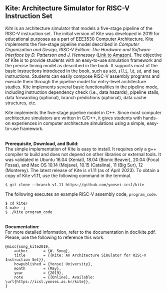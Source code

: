 ## Kite: Architecture Simulator for RISC-V Instruction Set
*Kite* is an architecture simulator that models a five-stage pipeline of the RISC-V instruction set.
The initial version of Kite was developed in 2019 for educational purposes as a part of EEE3530 Computer Architecture.
Kite implements the five-stage pipeline model described in *Computer Organization and Design, RISC-V Edition: The Hardware and Software Interface by D. Patterson and J. Hennessey* ([Link to Amazon](https://www.amazon.com/Computer-Organization-Design-RISC-V-Architecture/dp/0128122757)).
The objective of Kite is to provide students with an easy-to-use simulation framework and the precise timing model as described in the book.
It supports most of the basic instructions introduced in the book, such as `add`, `slli`, `ld`, `sd`, and `beq` instructions.
Students can easily compose RISC-V assembly programs and execute them through the pipeline model for entry-level architecture studies.
Kite implements several basic functionalities in the pipeline mode, including instruction dependency check (i.e., data hazards), pipeline stalls, data forwarding (optional), branch predictions (optional), data cache structures, etc.

Kite implements the five-stage pipeline model in C++.
Since most computer architecture simulators are written in C/C++, it gives students with hands-on experiences in computer architecture simulations using a simple, easy-to-use framework.

\
**Prerequisite, Download, and Build:**\
The simple implementation of Kite is easy to install.
It requires only a g++ compiler to build and does not depend on other libraries or external tools.
It was validated in Ubuntu 16.04 (Xenial), 18.04 (Bionic Beaver), 20.04 (Focal Fossa), and Mac OS 10.14 (Mojave), 10.15 (Catalina), 11 (Big Sur), 12 (Monterey).
The latest release of Kite is v1.11 (as of April 2023).
To obtain a copy of Kite v1.11, use the following command in the terminal.
```
$ git clone ––branch v1.11 https://github.com/yonsei-icsl/kite
```

The following executes an example RISC-V assembly code, `program_code`.
```
$ cd kite/
$ make -j
$ ./kite program_code
```

\
**Documentation:**\
For more detailed information, refer to the documentation in doc/kite.pdf. Please, use the following to reference this work.
```
@misc{song_kite2019,
    author       = {W. Song},
    title        = {{Kite: An Architecture Simulator for RISC-V Instruction Set}},
    howpublished = {Yonsei University},
    month        = {May},
    year         = {2019},
    note         = {[Online], Available: \url{https://icsl.yonsei.ac.kr/kite}},
}
```

